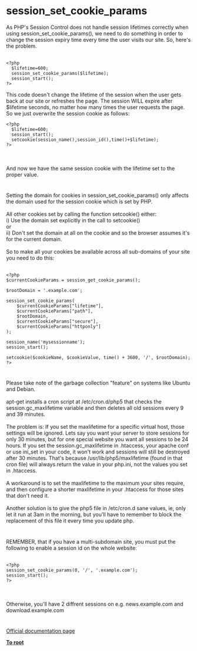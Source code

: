 # session_set_cookie_params



As PHP&apos;s Session Control does not handle session lifetimes correctly when using session_set_cookie_params(), we need to do something in order to change the session expiry time every time the user visits our site. So, here&apos;s the problem.<br><br>

```
<?php
  $lifetime=600;
  session_set_cookie_params($lifetime);
  session_start();
?>
```


This code doesn't change the lifetime of the session when the user gets back at our site or refreshes the page. The session WILL expire after $lifetime seconds, no matter how many times the user requests the page. So we just overwrite the session cookie as follows:



```
<?php
  $lifetime=600;
  session_start();
  setcookie(session_name(),session_id(),time()+$lifetime);
?>
```
<br><br>And now we have the same session cookie with the lifetime set to the proper value.  

#

Setting the domain for cookies in session_set_cookie_params() only affects the domain used for the session cookie which is set by PHP.<br><br>All other cookies set by calling the function setcookie() either:<br>i) Use the domain set explicitly in the call to setcookie()<br>or <br>ii) Don&apos;t set the domain at all on the cookie and so the browser assumes it&apos;s for the current domain.<br><br>So to make all your cookies be available across all sub-domains of your site you need to do this:<br><br>

```
<?php
$currentCookieParams = session_get_cookie_params();

$rootDomain = '.example.com';

session_set_cookie_params(
    $currentCookieParams["lifetime"],
    $currentCookieParams["path"],
    $rootDomain,
    $currentCookieParams["secure"],
    $currentCookieParams["httponly"]
);

session_name('mysessionname');
session_start();

setcookie($cookieName, $cookieValue, time() + 3600, '/', $rootDomain);
?>
```
  

#

Please take note of the garbage collection "feature" on systems like Ubuntu and Debian.<br><br>apt-get installs a cron script at /etc/cron.d/php5 that checks the session.gc_maxlifetime variable and then deletes all old sessions every 9 and 39 minutes.<br><br>The problem is: If you set the maxlifetime for a specific virtual host, those settings will be ignored. Lets say you want your server to store sessions for only 30 minutes, but for one special website you want all sessions to be 24 hours. If you set the session.gc_maxlifetime in .htaccess, your apache conf or use ini_set in your code, it won&apos;t work and sessions will still be destroyed after 30 minutes. That&apos;s because /usr/lib/php5/maxlifetime (found in that cron file) will always return the value in your php.ini, not the values you set in .htaccess.<br><br>A workaround is to set the maxlifetime to the maximum your sites require, and then configure a shorter maxlifetime in your .htaccess for those sites that don&apos;t need it. <br><br>Another solution is to give the php5 file in /etc/cron.d sane values, ie, only let it run at 3am in the morning, but you&apos;ll have to remember to block the replacement of this file it every time you update php.  

#

REMEMBER, that if you have a multi-subdomain site, you must put the following to enable a session id on the whole website:<br><br>

```
<?php
session_set_cookie_params(0, '/', '.example.com');
session_start();
?>
```
<br><br>Otherwise, you&apos;ll have 2 diffrent sessions on e.g. news.example.com and download.example.com  

#

[Official documentation page](https://www.php.net/manual/en/function.session-set-cookie-params.php)

**[To root](/README.md)**